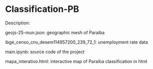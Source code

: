 # Classification-PB
Description: 

geojs-25-mun.json: geographic mesh of Paraíba

ibge_censo_cnv_desem114957200_239_72_1: unemployment rate data

main.ipynb: source code of the project

mapa_interativo.html: interactive map of Paraíba classification in html
